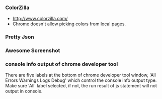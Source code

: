 ### ColorZilla

* http://www.colorzilla.com/
* Chrome doesn't allow picking colors from local pages.

### Pretty Json

### Awesome Screenshot

### console info output of chrome developer tool

There are five labels at the bottom of chrome developer tool window, 
'All Errors Warnings Logs Debug' which control the console info output type.
Make sure 'All' label selected, if not, the run result of js statement will
not output in console.
